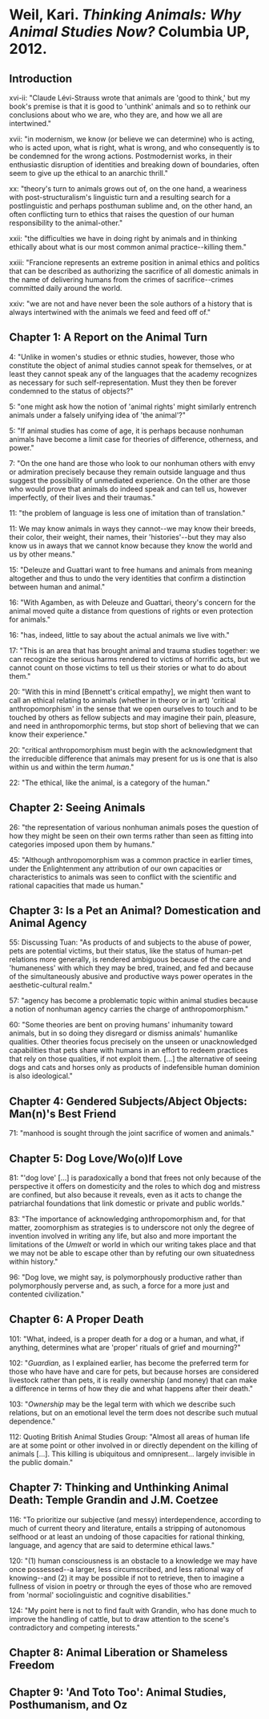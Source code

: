 Weil, Kari. *Thinking Animals: Why Animal Studies Now?* Columbia UP, 2012.
===

Introduction
---

xvi-ii:  "Claude Lévi-Strauss wrote that animals are 'good to think,' but my book's premise is that it is good to 'unthink' animals and so to rethink our conclusions about who we are, who they are, and how we all are intertwined."

xvii:  "in modernism, we know (or believe we can determine) who is acting, who is acted upon, what is right, what is wrong, and who consequently is to be condemned for the wrong actions. Postmodernist works, in their enthusiastic disruption of identities and breaking down of boundaries, often seem to give up the ethical to an anarchic thrill."

xx:  "theory's turn to animals grows out of, on the one hand, a weariness with post-structuralism's linguistic turn and a resulting search for a postlinguistic and perhaps posthuman sublime and, on the other hand, an often conflicting turn to ethics that raises the question of our human responsibility to the animal-other."

xxii:  "the difficulties we have in doing right by animals and in thinking ethically about what is our most common animal practice--killing them."

xxiii:  "Francione represents an extreme position in animal ethics and politics that can be described as authorizing the sacrifice of all domestic animals in the name of delivering humans from the crimes of sacrifice--crimes committed daily around the world.

xxiv:  "we are not and have never been the sole authors of a history that is always intertwined with the animals we feed and feed off of."

Chapter 1: A Report on the Animal Turn
---

4:  "Unlike in women's studies or ethnic studies, however, those who constitute the object of animal studies cannot speak for themselves, or at least they cannot speak any of the languages that the academy recognizes as necessary for such self-representation. Must they then be forever condemned to the status of objects?"

5:  "one might ask how the notion of 'animal rights' might similarly entrench animals under a falsely unifying idea of 'the animal'?"

5:  "If animal studies has come of age, it is perhaps because nonhuman animals have become a limit case for theories of difference, otherness, and power."

7:  "On the one hand are those who look to our nonhuman others with envy or admiration precisely because they remain outside language and thus suggest the possibility of unmediated experience. On the other are those who would prove that animals do indeed speak and can tell us, however imperfectly, of their lives and their traumas."

11:  "the problem of language is less one of imitation than of translation."

11:  We may know animals in ways they cannot--we may know their breeds, their color, their weight, their names, their 'histories'--but they may also know us in aways that we cannot know because they know the world and us by other means."

15:  "Deleuze and Guattari want to free humans and animals from meaning altogether and thus to undo the very identities that confirm a distinction between human and animal."

16:  "With Agamben, as with Deleuze and Guattari, theory's concern for the animal moved quite a distance from questions of rights or even protection for animals."

16:  "has, indeed, little to say about the actual animals we live with."

17:  "This is an area that has brought animal and trauma studies together: we can recognize the serious harms rendered to victims of horrific acts, but we cannot count on those victims to tell us their stories or what to do about them."

20:  "With this in mind [Bennett's critical empathy], we might then want to call an ethical relating to animals (whether in theory or in art) 'critical anthropomorphism' in the sense that we open ourselves to touch and to be touched by others as fellow subjects and may imagine their pain, pleasure, and need in anthropomorphic terms, but stop short of believing that we can know their experience."

20:  "critical anthropomorphism must begin with the acknowledgment that the irreducible difference that animals may present for us is one that is also within us and within the term *human*."

22:  "The ethical, like the animal, is a category of the human."

Chapter 2: Seeing Animals
---

26:  "the representation of various nonhuman animals poses the question of how they might be seen on their own terms rather than seen as fitting into categories imposed upon them by humans."

45:  "Although anthropomorphism was a common practice in earlier times, under the Enlightenment any attribution of our own capacities or characteristics to animals was seen to conflict with the scientific and rational capacities that made us human."

Chapter 3: Is a Pet an Animal? Domestication and Animal Agency
---

55:  Discussing Tuan: "As products of and subjects to the abuse of power, pets are potential victims, but their status, like the status of human-pet relations more generally, is rendered ambiguous because of the care and 'humaneness' with which they may be bred, trained, and fed and because of the simultaneously abusive and productive ways power operates in the aesthetic-cultural realm."

57:  "agency has become a problematic topic within animal studies because a notion of nonhuman agency carries the charge of anthropomorphism."

60:  "Some theories are bent on proving humans' inhumanity toward animals, but in so doing they disregard or dismiss animals' humanlike qualities. Other theories focus precisely on the unseen or unacknowledged capabilities that pets share with humans in an effort to redeem practices that rely on those qualities, if not exploit them. […] the alternative of seeing dogs and cats and horses only as products of indefensible human dominion is also ideological."

Chapter 4: Gendered Subjects/Abject Objects: Man(n)'s Best Friend
---

71:  "manhood is sought through the joint sacrifice of women and animals."

Chapter 5: Dog Love/Wo(o)lf Love
---

81:  "'dog love' […] is paradoxically a bond that frees not only because of the perspective it offers on domesticity and the roles to which dog and mistress are confined, but also because it reveals, even as it acts to change the patriarchal foundations that link domestic or private and public worlds."

83:  "The importance of acknowledging anthropomorphism and, for that matter, zoomorphism as strategies is to underscore not only the degree of invention involved in writing any life, but also and more important the limitations of the *Umwelt* or world in which our writing takes place and that we may not be able to escape other than by refuting our own situatedness within history."

96:  "Dog love, we might say, is polymorphously productive rather than polymorphously perverse and, as such, a force for a more just and contented civilization."

Chapter 6: A Proper Death
---

101:  "What, indeed, is a proper death for a dog or a human, and what, if anything, determines what are 'proper' rituals of grief and mourning?"

102:  "*Guardian*, as I explained earlier, has become the preferred term for those who have have and care for pets, but because horses are considered livestock rather than pets, it is really ownership (and money) that can make a difference in terms of how they die and what happens after their death."

103:  "*Ownership* may  be the legal term with which we describe such relations, but on an emotional level the term does not describe such mutual dependence."

112:  Quoting British Animal Studies Group: "Almost all areas of human life are at some point or other involved in or directly dependent on the killing of animals […]. This killing is ubiquitous and omnipresent… largely invisible in the public domain."

Chapter 7: Thinking and Unthinking Animal Death: Temple Grandin and J.M. Coetzee
---

116:  "To prioritize our subjective (and messy) interdependence, according to much of current theory and literature, entails a stripping of autonomous selfhood or at least an undoing of those capacities for rational thinking, language, and agency that are said to determine ethical laws."

120:  "(1) human consciousness is an obstacle to a knowledge we may have once possessed--a larger, less circumscribed, and less rational way of knowing--and (2) it may be possible if not to retrieve, then to imagine a fullness of vision in poetry or through the eyes of those who are removed from 'normal' sociolinguistic and cognitive disabilities."

124:  "My point here is not to find fault with Grandin, who has done much to improve the handling of cattle, but to draw attention to the scene's contradictory and competing interests."

Chapter 8: Animal Liberation or Shameless Freedom
---

Chapter 9: 'And Toto Too': Animal Studies, Posthumanism, and Oz
---